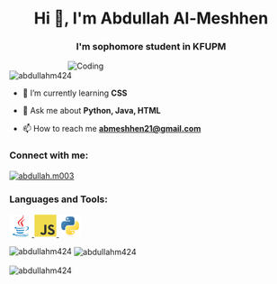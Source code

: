 <h1 align="center">Hi 👋, I'm Abdullah Al-Meshhen</h1>
<h3 align="center">I'm sophomore student in KFUPM</h3>
<img align="right" alt="Coding" width="400" src="https://sithcomputers.com/wp-content/uploads/2021/02/Full-Stack-Developer-1.gif">

<p align="left"> <img src="https://komarev.com/ghpvc/?username=abdullahm424&label=Profile%20views&color=0e75b6&style=flat" alt="abdullahm424" /> </p>

- 🌱 I’m currently learning **CSS**

- 💬 Ask me about **Python, Java, HTML**

- 📫 How to reach me **abmeshhen21@gmail.com**

<h3 align="left">Connect with me:</h3>
<p align="left">
<a href="https://instagram.com/abdullah.m003" target="blank"><img align="center" src="https://raw.githubusercontent.com/rahuldkjain/github-profile-readme-generator/master/src/images/icons/Social/instagram.svg" alt="abdullah.m003" height="30" width="40" /></a>
</p>

<h3 align="left">Languages and Tools:</h3>
<p align="left"> <a href="https://www.java.com" target="_blank" rel="noreferrer"> <img src="https://raw.githubusercontent.com/devicons/devicon/master/icons/java/java-original.svg" alt="java" width="40" height="40"/> </a> <a href="https://developer.mozilla.org/en-US/docs/Web/JavaScript" target="_blank" rel="noreferrer"> <img src="https://raw.githubusercontent.com/devicons/devicon/master/icons/javascript/javascript-original.svg" alt="javascript" width="40" height="40"/> </a> <a href="https://www.python.org" target="_blank" rel="noreferrer"> <img src="https://raw.githubusercontent.com/devicons/devicon/master/icons/python/python-original.svg" alt="python" width="40" height="40"/> </a> </p>

<p><img align="left" src="https://github-readme-stats.vercel.app/api/top-langs?username=abdullahm424&show_icons=true&locale=en&layout=compact" alt="abdullahm424" /></p>

<p>&nbsp;<img align="center" src="https://github-readme-stats.vercel.app/api?username=abdullahm424&show_icons=true&locale=en" alt="abdullahm424" /></p>

<p><img align="center" src="https://github-readme-streak-stats.herokuapp.com/?user=abdullahm424&" alt="abdullahm424" /></p>
